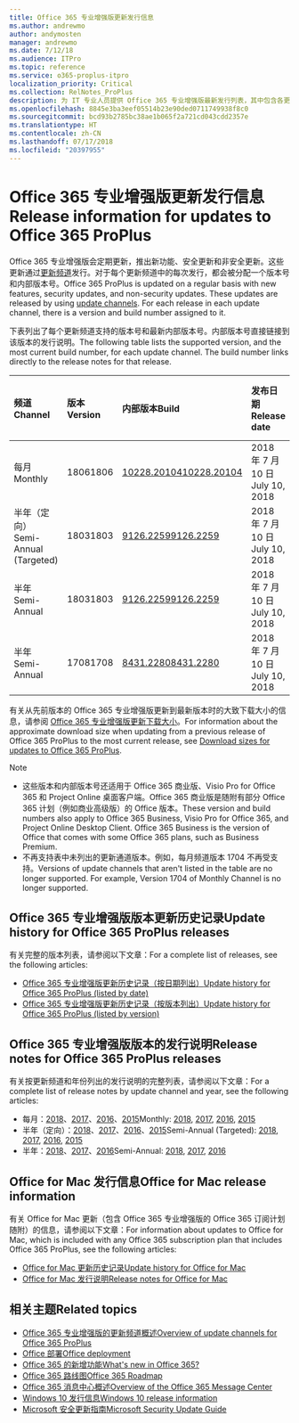 ```yaml
---
title: Office 365 专业增强版更新发行信息
ms.author: andrewmo
author: andymosten
manager: andrewmo
ms.date: 7/12/18
ms.audience: ITPro
ms.topic: reference
ms.service: o365-proplus-itpro
localization_priority: Critical
ms.collection: RelNotes_ProPlus
description: 为 IT 专业人员提供 Office 365 专业增强版最新发行列表，其中包含各更新频道和发行说明链接以及更新历史记录
ms.openlocfilehash: 8845e3ba3eef05514b23e90ded0711749938f8c0
ms.sourcegitcommit: bcd93b2785bc38ae1b065f2a721cd043cdd2357e
ms.translationtype: HT
ms.contentlocale: zh-CN
ms.lasthandoff: 07/17/2018
ms.locfileid: "20397955"
---
```

# <a name="release-information-for-updates-to-office-365-proplus"></a><span data-ttu-id="7124c-103">Office 365 专业增强版更新发行信息</span><span class="sxs-lookup"><span data-stu-id="7124c-103">Release information for updates to Office 365 ProPlus</span></span>

<span data-ttu-id="7124c-p101">Office 365 专业增强版会定期更新，推出新功能、安全更新和非安全更新。这些更新通过[更新频道](https://docs.microsoft.com/deployoffice/overview-of-update-channels-for-office-365-proplus)发行。对于每个更新频道中的每次发行，都会被分配一个版本号和内部版本号。</span><span class="sxs-lookup"><span data-stu-id="7124c-p101">Office 365 ProPlus is updated on a regular basis with new features, security updates, and non-security updates. These updates are released by using [update channels](https://docs.microsoft.com/deployoffice/overview-of-update-channels-for-office-365-proplus). For each release in each update channel, there is a version and build number assigned to it.</span></span> 

<span data-ttu-id="7124c-p102">下表列出了每个更新频道支持的版本号和最新内部版本号。内部版本号直接链接到该版本的发行说明。</span><span class="sxs-lookup"><span data-stu-id="7124c-p102">The following table lists the supported version, and the most current build number, for each update channel. The build number links directly to the release notes for that release.</span></span> 

  
|<span data-ttu-id="7124c-109">**频道**</span><span class="sxs-lookup"><span data-stu-id="7124c-109">**Channel**</span></span>|<span data-ttu-id="7124c-110">**版本**</span><span class="sxs-lookup"><span data-stu-id="7124c-110">**Version**</span></span>|<span data-ttu-id="7124c-111">**内部版本**</span><span class="sxs-lookup"><span data-stu-id="7124c-111">**Build**</span></span>|<span data-ttu-id="7124c-112">**发布日期**</span><span class="sxs-lookup"><span data-stu-id="7124c-112">**Release date**</span></span>|<span data-ttu-id="7124c-113">**支持当前版本截至**</span><span class="sxs-lookup"><span data-stu-id="7124c-113">**Current version until**</span></span>|
|:-----|:-----|:-----|:-----|:-----|
|<span data-ttu-id="7124c-114">每月</span><span class="sxs-lookup"><span data-stu-id="7124c-114">Monthly</span></span>  <br/> |<span data-ttu-id="7124c-115">1806</span><span class="sxs-lookup"><span data-stu-id="7124c-115">1806</span></span>  <br/> |[<span data-ttu-id="7124c-116">10228.20104</span><span class="sxs-lookup"><span data-stu-id="7124c-116">10228.20104</span></span>](monthly-channel-2018.md#version-1806-july-10)  <br/> | <span data-ttu-id="7124c-117">2018 年 7 月 10 日</span><span class="sxs-lookup"><span data-stu-id="7124c-117">July 10, 2018</span></span>  <br/> |<span data-ttu-id="7124c-118">版本 1807 已发布</span><span class="sxs-lookup"><span data-stu-id="7124c-118">Version 1807 is released</span></span> <br/>|
|<span data-ttu-id="7124c-119">半年（定向）</span><span class="sxs-lookup"><span data-stu-id="7124c-119">Semi-Annual (Targeted)</span></span>  <br/> |<span data-ttu-id="7124c-120">1803</span><span class="sxs-lookup"><span data-stu-id="7124c-120">1803</span></span>  <br/> |[<span data-ttu-id="7124c-121">9126.2259</span><span class="sxs-lookup"><span data-stu-id="7124c-121">9126.2259</span></span>](semi-annual-channel-targeted-2018.md#version-1803-july-10)  <br/> | <span data-ttu-id="7124c-122">2018 年 7 月 10 日</span><span class="sxs-lookup"><span data-stu-id="7124c-122">July 10, 2018</span></span>  <br/> |<span data-ttu-id="7124c-123">2018 年 9 月 11 日</span><span class="sxs-lookup"><span data-stu-id="7124c-123">September 11, 2018</span></span> <br/>|
|<span data-ttu-id="7124c-124">半年</span><span class="sxs-lookup"><span data-stu-id="7124c-124">Semi-Annual</span></span> <br/> |<span data-ttu-id="7124c-125">1803</span><span class="sxs-lookup"><span data-stu-id="7124c-125">1803</span></span>  <br/> | [<span data-ttu-id="7124c-126">9126.2259</span><span class="sxs-lookup"><span data-stu-id="7124c-126">9126.2259</span></span>](semi-annual-channel-2018.md#version-1803-july-10) <br/> |<span data-ttu-id="7124c-127">2018 年 7 月 10 日</span><span class="sxs-lookup"><span data-stu-id="7124c-127">July 10, 2018</span></span>  <br/> |<span data-ttu-id="7124c-128">2019 年 1 月 8 日</span><span class="sxs-lookup"><span data-stu-id="7124c-128">January 8, 2019</span></span> <br/>|
|<span data-ttu-id="7124c-129">半年</span><span class="sxs-lookup"><span data-stu-id="7124c-129">Semi-Annual</span></span> <br/> |<span data-ttu-id="7124c-130">1708</span><span class="sxs-lookup"><span data-stu-id="7124c-130">1708</span></span>  <br/> |[<span data-ttu-id="7124c-131">8431.2280</span><span class="sxs-lookup"><span data-stu-id="7124c-131">8431.2280</span></span>](semi-annual-channel-2018.md#version-1708-july-10)  <br/> | <span data-ttu-id="7124c-132">2018 年 7 月 10 日</span><span class="sxs-lookup"><span data-stu-id="7124c-132">July 10, 2018</span></span>  <br/> |<span data-ttu-id="7124c-133">2019 年 3 月 12 日</span><span class="sxs-lookup"><span data-stu-id="7124c-133">March 12, 2019</span></span> <br/>|

<span data-ttu-id="7124c-134">有关从先前版本的 Office 365 专业增强版更新到最新版本时的大致下载大小的信息，请参阅 [Office 365 专业增强版更新下载大小](download-sizes-office365-proplus-updates.md)。</span><span class="sxs-lookup"><span data-stu-id="7124c-134">For information about the approximate download size when updating from a previous release of Office 365 ProPlus to the most current release, see [Download sizes for updates to Office 365 ProPlus](download-sizes-office365-proplus-updates.md).</span></span>

> [!NOTE]
> - <span data-ttu-id="7124c-p103">这些版本和内部版本号还适用于 Office 365 商业版、Visio Pro for Office 365 和 Project Online 桌面客户端。Office 365 商业版是随附有部分 Office 365 计划（例如商业高级版）的 Office 版本。</span><span class="sxs-lookup"><span data-stu-id="7124c-p103">These version and build numbers also apply to Office 365 Business, Visio Pro for Office 365, and Project Online Desktop Client. Office 365 Business is the version of Office that comes with some Office 365 plans, such as Business Premium.</span></span>
> - <span data-ttu-id="7124c-p104">不再支持表中未列出的更新通道版本。例如，每月频道版本 1704 不再受支持。</span><span class="sxs-lookup"><span data-stu-id="7124c-p104">Versions of update channels that aren't listed in the table are no longer supported. For example, Version 1704 of Monthly Channel is no longer supported.</span></span> 


## <a name="update-history-for-office-365-proplus-releases"></a><span data-ttu-id="7124c-139">Office 365 专业增强版版本更新历史记录</span><span class="sxs-lookup"><span data-stu-id="7124c-139">Update history for Office 365 ProPlus releases</span></span>

<span data-ttu-id="7124c-140">有关完整的版本列表，请参阅以下文章：</span><span class="sxs-lookup"><span data-stu-id="7124c-140">For a complete list of releases, see the following articles:</span></span>
 - [<span data-ttu-id="7124c-141">Office 365 专业增强版更新历史记录（按日期列出）</span><span class="sxs-lookup"><span data-stu-id="7124c-141">Update history for Office 365 ProPlus (listed by date)</span></span>](update-history-office365-proplus-by-date.md)
 - [<span data-ttu-id="7124c-142">Office 365 专业增强版更新历史记录（按版本列出）</span><span class="sxs-lookup"><span data-stu-id="7124c-142">Update history for Office 365 ProPlus (listed by version)</span></span>](update-history-office365-proplus-by-version.md)

## <a name="release-notes-for-office-365-proplus-releases"></a><span data-ttu-id="7124c-143">Office 365 专业增强版版本的发行说明</span><span class="sxs-lookup"><span data-stu-id="7124c-143">Release notes for Office 365 ProPlus releases</span></span>

<span data-ttu-id="7124c-144">有关按更新频道和年份列出的发行说明的完整列表，请参阅以下文章：</span><span class="sxs-lookup"><span data-stu-id="7124c-144">For a complete list of release notes by update channel and year, see the following articles:</span></span>
 - <span data-ttu-id="7124c-145">每月：[2018](monthly-channel-2018.md)、[2017](monthly-channel-2017.md)、[2016](monthly-channel-2016.md)、[2015](monthly-channel-2015.md)</span><span class="sxs-lookup"><span data-stu-id="7124c-145">Monthly: [2018](monthly-channel-2018.md), [2017](monthly-channel-2017.md), [2016](monthly-channel-2016.md), [2015](monthly-channel-2015.md)</span></span>
 - <span data-ttu-id="7124c-146">半年（定向）：[2018](semi-annual-channel-targeted-2018.md)、[2017](semi-annual-channel-targeted-2017.md)、[2016](semi-annual-channel-targeted-2016.md)、[2015](semi-annual-channel-targeted-2015.md)</span><span class="sxs-lookup"><span data-stu-id="7124c-146">Semi-Annual (Targeted): [2018](semi-annual-channel-targeted-2018.md), [2017](semi-annual-channel-targeted-2017.md), [2016](semi-annual-channel-targeted-2016.md), [2015](semi-annual-channel-targeted-2015.md)</span></span>
 - <span data-ttu-id="7124c-147">半年：[2018](semi-annual-channel-2018.md)、[2017](semi-annual-channel-2017.md)、[2016](semi-annual-channel-2016.md)</span><span class="sxs-lookup"><span data-stu-id="7124c-147">Semi-Annual: [2018](semi-annual-channel-2018.md), [2017](semi-annual-channel-2017.md), [2016](semi-annual-channel-2016.md)</span></span>

## <a name="office-for-mac-release-information"></a><span data-ttu-id="7124c-148">Office for Mac 发行信息</span><span class="sxs-lookup"><span data-stu-id="7124c-148">Office for Mac release information</span></span>

<span data-ttu-id="7124c-149">有关 Office for Mac 更新（包含 Office 365 专业增强版的 Office 365 订阅计划随附）的信息，请参阅以下文章：</span><span class="sxs-lookup"><span data-stu-id="7124c-149">For information about updates to Office for Mac, which is included with any Office 365 subscription plan that includes Office 365 ProPlus, see the following articles:</span></span>
 - [<span data-ttu-id="7124c-150">Office for Mac 更新历史记录</span><span class="sxs-lookup"><span data-stu-id="7124c-150">Update history for Office for Mac</span></span>](update-history-office-for-mac.md)
 - [<span data-ttu-id="7124c-151">Office for Mac 发行说明</span><span class="sxs-lookup"><span data-stu-id="7124c-151">Release notes for Office for Mac</span></span>](release-notes-office-for-mac.md)


## <a name="related-topics"></a><span data-ttu-id="7124c-152">相关主题</span><span class="sxs-lookup"><span data-stu-id="7124c-152">Related topics</span></span>

- [<span data-ttu-id="7124c-153">Office 365 专业增强版的更新频道概述</span><span class="sxs-lookup"><span data-stu-id="7124c-153">Overview of update channels for Office 365 ProPlus</span></span>](https://docs.microsoft.com/deployoffice/overview-of-update-channels-for-office-365-proplus)
- [<span data-ttu-id="7124c-154">Office 部署</span><span class="sxs-lookup"><span data-stu-id="7124c-154">Office deployment</span></span>](https://docs.microsoft.com/deployoffice/)
- [<span data-ttu-id="7124c-155">Office 365 的新增功能</span><span class="sxs-lookup"><span data-stu-id="7124c-155">What's new in Office 365?</span></span>](https://support.office.com/article/95c8d81d-08ba-42c1-914f-bca4603e1426)
- [<span data-ttu-id="7124c-156">Office 365 路线图</span><span class="sxs-lookup"><span data-stu-id="7124c-156">Office 365 Roadmap</span></span>](https://products.office.com/business/office-365-roadmap)
- [<span data-ttu-id="7124c-157">Office 365 消息中心概述</span><span class="sxs-lookup"><span data-stu-id="7124c-157">Overview of the Office 365 Message Center</span></span>](https://support.office.com/article/38fb3333-bfcc-4340-a37b-deda509c2093)
- [<span data-ttu-id="7124c-158">Windows 10 发行信息</span><span class="sxs-lookup"><span data-stu-id="7124c-158">Windows 10 release information</span></span>](https://www.microsoft.com/itpro/windows-10/release-information)
- [<span data-ttu-id="7124c-159">Microsoft 安全更新指南</span><span class="sxs-lookup"><span data-stu-id="7124c-159">Microsoft Security Update Guide</span></span>](https://portal.msrc.microsoft.com/)